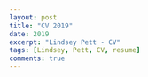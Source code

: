 ```yaml
---
layout: post
title: "CV 2019"
date: 2019
excerpt: "Lindsey Pett - CV"
tags: [Lindsey, Pett, CV, resume]
comments: true
---
```



